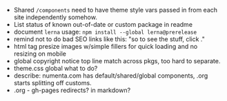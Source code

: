 - Shared `/components` need to have theme style vars passed in from each site
  independently somehow.
- List status of known out-of-date or custom package in readme
- document `lerna` usage: `npm install --global lerna@prerelease`
- remind not to do bad SEO links like this: "so to see the stuff, click <here>."
- html tag presize images w/simple fillers for quick loading and
  no resizing on mobile
- global copyright notice top line match across pkgs, too hard to separate.
- theme.css global what to do?
- describe: numenta.com has default/shared/global components, .org starts splitting
  off customs.
- .org - gh-pages redirects? in markdown?
